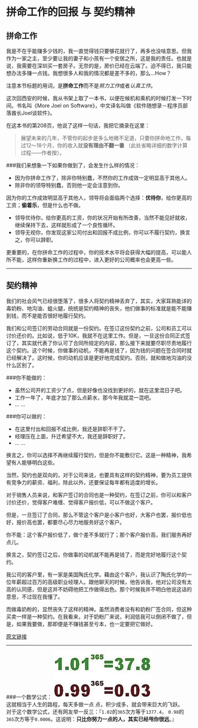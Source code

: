 拼命工作的回报 与 契约精神
==========================


拼命工作
--------

我是不在乎能赚多少钱的，我一直觉得钱只要够花就行了，再多也没啥意思。但我作为一家之主，至少要让我的妻子和小孩有一个安居之所，这是我的责任。也就是说，我需要在深圳买一套房子。无奈的是，房价已经在云端了。迫不得已，我只能想办法多赚一点钱。我想很多人和我的情况都是差不多的，那么...How？  

注意本节标题的用词，是**拼命工作**而不是*努力工作*或者*认真工作*。  

这次回西安的时候，我从书架上取了一本书，以便在候机和乘机的时候打发一下时间。书名叫《More Joel on Software》，中文译名叫做《软件随想录－程序员部落酋长Joel谈软件》。  

在这本书的第208页，他说了这样一句话，我把它摘录在这里：
>展望未来的几年，不管你的起步是多么地微不足道，只要你拼命地工作，每过12～18个月，你的收入就**没有理由不翻一番** （此处省略详细的数字计算过程――作者按）。


###我们来想象一下如果你做到了，会发生什么样的情况：

* 因为你拼命工作了，除非你特别蠢，不然你的工作成效一定明显高于其他人。  
* 除非你的领导特别蠢，否则他一定会注意到你。  

因为你的工作成效明显高于其他人，领导将会面临两个选择：**优待你**，给你更高的工资；**偷着乐**，但是什么也不做。

* 领导优待你，给你更高的工资，你的状况开始有所改善，当然不能见好就收，继续保持下去，这样就形成了一个良性循环。  
* 领导无视你，你发现这家公司付出和回报不成比例，你可以不履行契约，换言之，你可以辞职。  

更重要的，在你拼命工作的过程中，你的技术水平将会获得大幅的提高，可以能人所不能，这样你重新换工作的过程中，进入更好的公司概率也会更高一些。  



- - - - -

契约精神
--------

我们的社会风气已经很堕落了，很多人将契约精神丢弃了，其实，大家耳熟能详的毒奶粉、地沟油、蛆火腿，统统是契约精神的丧失，他们做事的标准就是能不能赚到钱，而不是能否很好地履行契约。  
  
我们和公司签订的劳动合同就是一份契约。在签订这份契约之前，公司和员工可以讨价还价的。比如说，低于10K，我就不在这里工作。但是，一旦这份合同正式签订了，其实就代表了你认可了合同所规定的内容，那么接下来就要尽职尽责地履行这个契约。这个时候，你做事的动机，不能再是钱了，因为钱的问题在签合同时就已经解决了。这时候，你的动机应该是更好地完成契约。否则，就和做地沟油的没什么区别了。  

###你不能做的：

* 虽然公司开的工资少了点，但是好像也没找到更好的，就在这里混日子吧。  
* 工作一年了，年底才加了那么点薪水，那今年我就混一混吧。  
* ... ...

###你可以做的：

* 在这里付出和回报不成比例，我还是辞职不干了。  
* 经理压在上面，升迁希望不大，我还是辞职好了。  
* ... ...

换言之，你可以选择不再继续履行契约，但是你不能敷衍它。这是一种精神，我希望有人能够明白这些。  

当然，契约也是双向的，对于公司来说，也要具有这样的契约精神，要为员工提供有竞争力的薪资、福利，除此以外，还要保证每年都有适度的增长。  


对于销售人员来说，和客户签订的合同也是一种契约，在签订之前，你可以和客户讨价还价，觉得客户难缠、觉得客户报价低，可以不做这个客户。  

但是，一旦签订了合同，那么不管这个客户是小客户也好，大客户也罢，报价低也好，报价高也罢，都要尽心尽力地服务好这个客户。  

你不能：这个客户报价低了，做个差不多就行了；那个客户报价高，我们服务再好点儿。  


换言之，契约签订之后，你做事的动机就不能再是钱了，而是完好地履行这个契约。  

我公司的客户里，有一家是美国陶氏化学。藉由这个客户，我认识了陶氏化学的一位年薪超过百万的高级职业经理人。跟他聊天的时候，他告诉我，他对公司没有太高的认同感，但是这并不妨碍他把工作做得出色。那个时候我并不明白他说这话的意思，不过现在我懂了。  

而做毒奶粉的，显然丧失了这样的精神。虽然消费者没有和奶粉厂签合同，但这种买卖一样是一种契约。在我看来，对于奶粉厂来说，利润低我可以倒闭不做了，但是，如果我要做，那即便是不赚钱甚至亏本，也一定要把它做好。

[原文链接](http://www.cnblogs.com/JimmyZhang/archive/2012/06/26/2563000.html)
- - - - -


###一个数学公式：
![一个数学公式](img/365.png)  
这就相当于人生的路程，每天多做一点 点，积少成多，就会带来巨大的飞跃。  
对于这个数学公式，还有网友举一反三：『`1.02`的`365`次方等于`1377.4`， `0.98`的`365`次方等于`0.0006`。这说明：**只比你努力一点的人，其实已经甩你很远**。』

